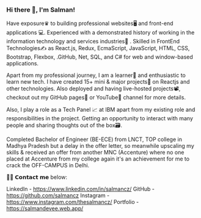### Hi there 👋, I'm Salman!

Have exposure♛ to building professional websites🖥 and front-end applications 💻. Experienced with a demonstrated history of working in the information technology and services industries🏢 . Skilled in FrontEnd Technologies✍️ as React.js, Redux, EcmaScript, JavaScript, HTML, CSS, Bootstrap, Flexbox, .GitHub, Net, SQL, and C# for web and window-based applications.

Apart from my professional journey, I am a learner📝 and enthusiastic to learn new tech. I have created 15+ mini & major projects💼 on Reactjs and other technologies. Also deployed and having live-hosted projects📽, checkout out my GitHub pages📒 or YouTube📲 channel for more details.

Also, I play a role as a Tech Panel 📈 at IBM apart from my existing role and responsibilities in the project. Getting an opportunity to interact with many people and sharing thoughts out of the box🗃.

Completed Bachelor of Engineer (BE-ECE) from LNCT, TOP college in Madhya Pradesh but a delay in the offer letter, so meanwhile upscaling my skills & received an offer from another MNC (Accenture) where no one placed at Accenture from my college again it's an achievement for me to crack the OFF-CAMPUS in Delhi.

🙋‍♂️ 𝗖𝗼𝗻𝘁𝗮𝗰𝘁 𝗺𝗲 below:

LinkedIn - https://www.linkedin.com/in/salmancz/
GitHub - https://github.com/salmancz
Instagram - https://www.instagram.com/thesalmancz/
Portfolio - https://salmandevee.web.app/
